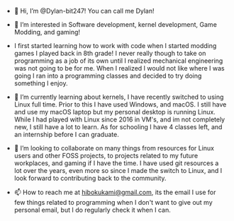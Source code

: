 - 👋 Hi, I’m @Dylan-bit247! You can call me Dylan!

- 👀 I’m interested in Software development, kernel development, Game Modding, and gaming!

- I first started learning how to work with code when I started modding games I played back in 8th grade! I never really though to take on programming as a job of its own until I realized mechanical engineering was not going to be for me. When I realized I would not like where I was going I ran into a programming classes and decided to try doing something I enjoy.

- 🌱 I’m currently learning about kernels, I have recently switched to using Linux full time. Prior to this I have used Windows, and macOS. I still have and use my macOS laptop but my personal desktop is running Linux. While I had played with Linux since 2016 in VM's, and im not completely new, I still have a lot to learn. As for schooling I have 4 classes left, and an internship before I can graduate.

- 💞️ I’m looking to collaborate on many things from resources for Linux users and other FOSS projects, to projects related to my future workplaces, and gaming if I have the time. I have used git resources a lot over the years, even more so since I made the switch to Linux, and I look forward to contributing back to the community.

- 📫 How to reach me at hibokukami@gmail.com, its the email I use for few things related to programming when I don't want to give out my personal email, but I do regularly check it when I can.

